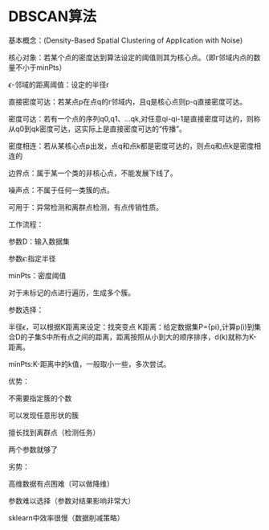 # DBSCAN算法

基本概念：(Density-Based Spatial Clustering of Application with Noise)

核心对象：若某个点的密度达到算法设定的阈值则其为核心点。（即r邻域内点的数量不小于minPts）

$\epsilon$-邻域的距离阈值：设定的半径r

直接密度可达：若某点p在点q的r邻域内，且q是核心点则p-q直接密度可达。

密度可达：若有一个点的序列q0,q1、...qk,对任意qi-qi-1是直接密度可达的，则称从q0到qk密度可达，这实际上是直接密度可达的“传播”。

密度相连：若从某核心点p出发，点q和点k都是密度可达的，则点q和点k是密度相连的

边界点：属于某一个类的非核心点，不能发展下线了。

噪声点：不属于任何一类簇的点。

可用于：异常检测和离群点检测，有点传销性质。

工作流程：

参数D：输入数据集

参数$\epsilon$:指定半径

minPts：密度阈值

对于未标记的点进行遍历，生成多个簇。

参数选择：

半径$\epsilon$，可以根据K距离来设定：找突变点
K距离：给定数据集P={pi},计算p(i)到集合D的子集S中所有点之间的距离，距离按照从小到大的顺序排序，d(k)就称为K-距离。

minPts:K-距离中的k值，一般取小一些，多次尝试。

优势：

不需要指定簇的个数

可以发现任意形状的簇

擅长找到离群点（检测任务）

两个参数就够了

劣势：

高维数据有点困难（可以做降维）

参数难以选择（参数对结果影响非常大）

sklearn中效率很慢（数据削减策略）
